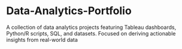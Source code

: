 # Data-Analytics-Portfolio
A collection of data analytics projects featuring Tableau dashboards, Python/R scripts, SQL, and datasets. Focused on deriving actionable insights from real-world data
